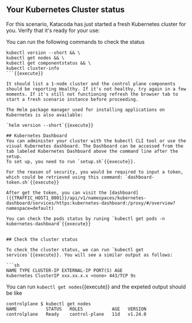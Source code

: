 ## Your Kubernetes Cluster status

For this scenario, Katacoda has just started a fresh Kubernetes cluster for you. Verify that it's ready for your use:

You can run the following commands to check the status

```
kubectl version --short && \
kubectl get nodes && \
kubectl get componentstatus && \
kubectl cluster-info
```{{execute}}

It should list a 1-node cluster and the control plane components should be reporting Healthy. If it's not healthy, try again in a few moments. If it's still not functioning refresh the browser tab to start a fresh scenario instance before proceeding.

The Helm package manager used for installing applications on Kubernetes is also available:

`helm version --short`{{execute}}

## Kubernetes Dashboard
You can administer your cluster with the kubectl CLI tool or use the visual Kubernetes dashboard. The Dashboard can be accessed from the tab labeled Kubernetes Dashboard above the command line after the setup. 
To set up, you need to run `setup.sh`{{execute}}.

For the reason of security, you would be required to input a token, which could be retrieved using this command: `dashboard-token.sh`{{execute}}

After get the token, you can visit the [dashboard]({{TRAFFIC_HOST1_8001}}/api/v1/namespaces/kubernetes-dashboard/services/https:kubernetes-dashboard:/proxy/#/overview?namespace=default)

You can check the pods status by runing `kubectl get pods -n kubernetes-dashboard`{{execute}}


## Check the cluster status

To check the cluster status, we can run `kubectl get services`{{execute}}. You will see a similar output as follows:

```sh
NAME TYPE CLUSTER-IP EXTERNAL-IP PORT(S) AGE
kubernetes ClusterIP xxx.xx.x.x <none> 443/TCP 9s
```

You can run `kubectl get nodes`{{execute}} and the expeted output should be like
```
controlplane $ kubectl get nodes
NAME           STATUS   ROLES           AGE   VERSION
controlplane   Ready    control-plane   11d   v1.24.0
```